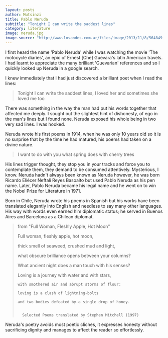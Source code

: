 ```yaml
---
layout: posts
author: Mutsinzi
title: Pablo Neruda
subtitle: "Tonight I can write the saddest lines"
category: literature
image: neruda.jpg
image-source: "http://www.losandes.com.ar/files/image/2013/11/8/564849.jpg"
---
```






I first heard the name 'Pablo Neruda' while I was watching the movie 'The motocycle diaries', an epic of Ernest [Che] Guevara's latin American travels. I had learnt to appreciate the many brilliant 'Guevarian' references and so I quickly looked up Neruda in a google search.

I knew immediately that I had just discovered a brilliant poet when I read the lines: 

> Tonight I can write the saddest lines, I loved her and sometimes she loved me too

There was something in the way the man had put his words together that affected me deeply. I sought out the slightest hint of dishonesty, of ego in the man's lines but I found none. Neruda exposed his whole being in two very sad lines. I was hooked.

Neruda wrote his first poems in 1914, when he was only 10 years old so it is no surprise that by the time he had matured, his poems had taken on a divine nature.
     
> I want to do with you what spring does with cherry trees

His lines trigger thought, they stop you in your tracks and force you to contemplate them, they demand to be consumed attentively. Mysterious, I know. Neruda hadn't always been known as Neruda however, he was born Ricardo Eliécer Neftalí Reyes Basoalto but used Pablo Neruda as his pen name. Later, Pablo Neruda became his legal name and he went on to win the Nobel Prize for Literature in 1971. 
 
Born in Chile, Neruda wrote his poems in Spanish but his works have been translated elegantly into English and needless to say many other languages. His way with words even earned him diplomatic status; he served in Buenos Aires and Barcelona as a Chilean diplomat. 

<blockquote cite="https://en.wikipedia.org/wiki/Pablo_Neruda">
	from "Full Woman, Fleshly Apple, Hot Moon"

  Full woman, fleshly apple, hot moon,

   thick smell of seaweed, crushed mud and light,

   what obscure brilliance opens between your columns?

   What ancient night does a man touch with his senses?


   Loving is a journey with water and with stars,

    with smothered air and abrupt storms of flour:

    loving is a clash of lightning-bolts

    and two bodies defeated by a single drop of honey.


      Selected Poems translated by Stephen Mitchell (1997)
</blockquote>
  
     

Neruda's poetry avoids most poetic cliches, it expresses honesty without sacrificing dignity and manages to affect the reader so effortlessly.